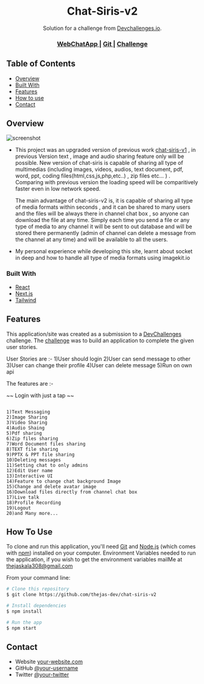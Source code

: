<!-- Please update value in the {}  -->

<h1 align="center">Chat-Siris-v2</h1>

<div align="center">
   Solution for a challenge from  <a href="http://devchallenges.io" target="_blank">Devchallenges.io</a>.
</div>

<div align="center">
  <h3>
    <a href="https://chat-siris-v2.vercel.app">
      WebChatApp
    </a>
    <span> | </span>
    <a href="https://github.com/thejas-dev/chat-siris-v2.git">
      Git
    </a>
    <span> | </span>
    <a href="https://devchallenges.io/challenges/UgCqszKR7Q7oqb4kRfI0">
      Challenge
    </a>
  </h3>
</div>

<!-- TABLE OF CONTENTS -->

## Table of Contents

- [Overview](#overview)
- [Built With](#built-with)
- [Features](#features)
- [How to use](#how-to-use)
- [Contact](#contact)

<!-- OVERVIEW -->

## Overview

![screenshot](https://ik.imagekit.io/d3kzbpbila/chat-siris-v2_BzbM_L4HM.png?ik-sdk-version=javascript-1.4.3&updatedAt=1669656844801)


- This project was an upgraded version of previous work [chat-siris-v1](https://chat-siris-v1.vercel.app) , in previous Version text , image and audio sharing feature only will be possible. New version of chat-siris is capable of sharing all type of multimedias (including images, videos, audios, text document, pdf, word, ppt, coding files(html,css,js,php,etc..) , zip files etc... ) . Comparing with previous version the loading speed will be comparitively faster even in low network speed. 
  
  The main advantage of chat-siris-v2 is, it is capable of sharing all type of media formats within seconds , and it can be shared to many users and the files will be always there in channel chat box , so anyone can download the file at any time. Simply each time you send a file or any type of media to any channel it will be sent to out database and will be stored there permanently (admin of channel can delete a message from the channel at any time) and will be available to all the users. 

- My personal experience while developing this site, learnt about socket in deep and how to handle all type of media formats using imagekit.io

### Built With

<!-- This section should list any major frameworks that you built your project using. Here are a few examples.-->

- [React](https://reactjs.org/)
- [Next.js](https://nextjs.org/)
- [Tailwind](https://tailwindcss.com/)

## Features

<!-- List the features of your application or follow the template. Don't share the figma file here :) -->

This application/site was created as a submission to a [DevChallenges](https://devchallenges.io/challenges) challenge. The [challenge](https://devchallenges.io/challenges/UgCqszKR7Q7oqb4kRfI0) was to build an application to complete the given user stories.

User Stories are :- 
1)User should login
2)User can send message to other
3)User can change their profile
4)User can delete message
5)Run on own api

The features are :-

~~ Login with just a tap ~~
```

1)Text Messaging
2)Image Sharing
3)Video Sharing
4)Audio Shaing
5)Pdf sharing
6)Zip files sharing
7)Word Document files sharing
8)TEXT file sharing
9)PPTX & PPT file sharing
10)Deleting messages
11)Setting chat to only admins
12)Edit User name
13)Interactive UI
14)Feature to change chat background Image
15)Change and delete avatar image 
16)Download files directly from channel chat box
17)Live talk
18)Profile Recording
19)Logout
20)and Many more...

```
## How To Use

<!-- Example: -->

To clone and run this application, you'll need [Git](https://git-scm.com) and [Node.js](https://nodejs.org/en/download/) (which comes with [npm](http://npmjs.com)) installed on your computer. Environment Variables needed to run the application, if you wish to get the environment variables mailMe at thejaskala308@gmail.com

From your command line:

```bash
# Clone this repository
$ git clone https://github.com/thejas-dev/chat-siris-v2

# Install dependencies
$ npm install

# Run the app
$ npm start
```

## Contact

- Website [your-website.com](https://chat-siris-v2.vercel.app)
- GitHub [@your-username](https://github.com/thejas-dev)
- Twitter [@your-twitter](https://twitter.com/hari_thejas)
